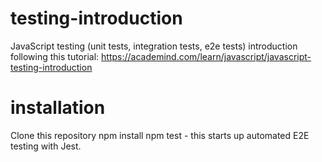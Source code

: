 # testing-introduction
JavaScript testing (unit tests, integration tests, e2e tests) introduction following this tutorial: https://academind.com/learn/javascript/javascript-testing-introduction

# installation 
Clone this repository
npm install
npm test - this starts up automated E2E testing with Jest.

